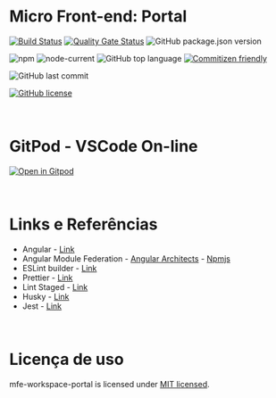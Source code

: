 # Micro Front-end: Portal

[![Build Status](https://app.travis-ci.com/martins86/mfe-workspace-portal.svg?token=ifxsnzyowyXksHqjSXVp&branch=master)](https://app.travis-ci.com/martins86/mfe-workspace-portal)
[![Quality Gate Status](https://sonarcloud.io/api/project_badges/measure?project=martins86_mfe-workspace-portal&metric=alert_status)](https://sonarcloud.io/summary/new_code?id=martins86_mfe-workspace-portal)
![GitHub package.json version][version-img]

![npm][npm-img]
![node-current](https://img.shields.io/node/v/latest-version)
![GitHub top language][language-img]
[![Commitizen friendly](https://img.shields.io/badge/commitizen-friendly-brightgreen.svg)](http://commitizen.github.io/cz-cli/)

![GitHub last commit][commit-img]

[![GitHub license][license-img]][license-url]

<br>

# GitPod - VSCode On-line

[![Open in Gitpod][open-gitpod-img]][open-gitpod-url]

<br>

# Links e Referências

- Angular - [Link](https://angular.io/) <br />
- Angular Module Federation - [Angular Architects](https://www.angulararchitects.io/en/aktuelles/the-microfrontend-revolution-part-2-module-federation-with-angular/) - [Npmjs](https://www.npmjs.com/package/@angular-architects/module-federation-tools/v/12.4.0) <br />
- ESLint builder - [Link](https://github.com/angular-eslint/angular-eslint) <br />
- Prettier - [Link](https://prettier.io/) <br />
- Lint Staged - [Link](https://github.com/okonet/lint-staged#readme) <br />
- Husky - [Link](https://typicode.github.io/husky/#/) <br />
- Jest - [Link](https://typicode.github.io/husky/#/) <br />

<br>

# Licença de uso

mfe-workspace-portal is licensed under [MIT licensed](./LICENSE).

<!-- Markdown link & images -->

[open-gitpod-img]: https://gitpod.io/button/open-in-gitpod.svg
[open-gitpod-url]: https://www.gitpod.io/#https://github.com/martins86/mfe-workspace-portal
[version-img]: https://img.shields.io/github/package-json/v/martins86/mfe-workspace-portal
[language-img]: https://img.shields.io/github/languages/top/martins86/mfe-workspace-portal
[license-img]: https://img.shields.io/github/license/martins86/mfe-workspace-portal
[license-url]: https://github.com/martins86/nodejs-api-js-clean-code/blob/main/LICENSE
[travis-img]: https://app.travis-ci.com/martins86/mfe-workspace-portal.svg?branch=main
[travis-url]: https://app.travis-ci.com/martins86/mfe-workspace-portal
[commit-img]: https://img.shields.io/github/last-commit/martins86/mfe-workspace-portal
[npm-img]: https://img.shields.io/npm/v/npm
